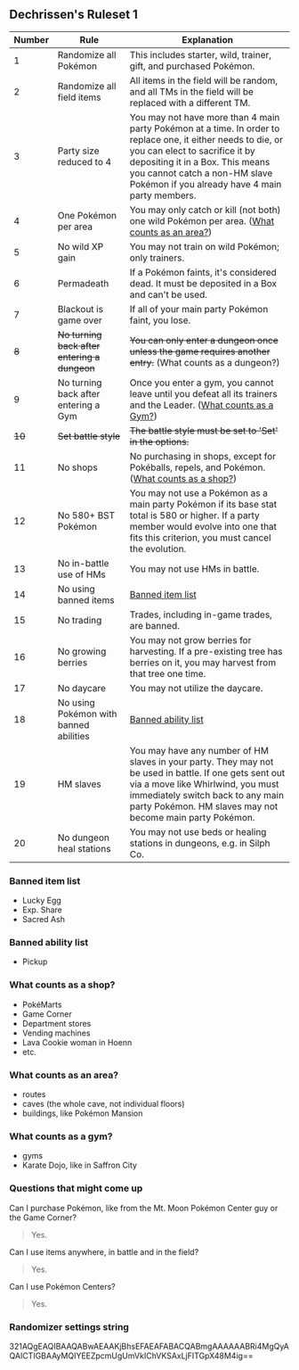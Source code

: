 ## Dechrissen's Ruleset 1

Number | Rule | Explanation
--- | --- | ---
1 | Randomize all Pokémon | This includes starter, wild, trainer, gift, and purchased Pokémon.
2 | Randomize all field items | All items in the field will be random, and all TMs in the field will be replaced with a different TM.
3 | Party size reduced to 4 | You may not have more than 4 main party Pokémon at a time. In order to replace one, it either needs to die, or you can elect to sacrifice it by depositing it in a Box. This means you cannot catch a non-HM slave Pokémon if you already have 4 main party members.
4 | One Pokémon per area | You may only catch or kill (not both) one wild Pokémon per area. ([What counts as an area?](#what-counts-as-an-area?))
5 | No wild XP gain | You may not train on wild Pokémon; only trainers.
6 | Permadeath | If a Pokémon faints, it's considered dead. It must be deposited in a Box and can't be used.
7 | Blackout is game over | If all of your main party Pokémon faint, you lose.
~~8~~ | ~~No turning back after entering a dungeon~~ | ~~You can only enter a dungeon once unless the game requires another entry.~~ (What counts as a dungeon?)
9 | No turning back after entering a Gym | Once you enter a gym, you cannot leave until you defeat all its trainers and the Leader. ([What counts as a Gym?](#what-counts-as-a-gym?))
~~10~~ | ~~Set battle style~~ | ~~The battle style must be set to 'Set' in the options.~~
11 | No shops | No purchasing in shops, except for Pokéballs, repels, and Pokémon. ([What counts as a shop?](#what-counts-as-a-shop?))
12 | No 580+ BST Pokémon | You may not use a Pokémon as a main party Pokémon if its base stat total is 580 or higher. If a party member would evolve into one that fits this criterion, you must cancel the evolution.
13 | No in-battle use of HMs | You may not use HMs in battle.
14 | No using banned items | [Banned item list](#banned-item-list)
15 | No trading | Trades, including in-game trades, are banned.
16 | No growing berries | You may not grow berries for harvesting. If a pre-existing tree has berries on it, you may harvest from that tree one time.
17 | No daycare | You may not utilize the daycare.
18 | No using Pokémon with banned abilities | [Banned ability list](#banned-ability-list)
19 | HM slaves | You may have any number of HM slaves in your party. They may not be used in battle. If one gets sent out via a move like Whirlwind, you must immediately switch back to any main party Pokémon. HM slaves may not become main party Pokémon.
20 | No dungeon heal stations | You may not use beds or healing stations in dungeons, e.g. in Silph Co.

### Banned item list
- Lucky Egg
- Exp. Share
- Sacred Ash

### Banned ability list
- Pickup

### What counts as a shop?
- PokéMarts
- Game Corner
- Department stores
- Vending machines
- Lava Cookie woman in Hoenn
- etc.

### What counts as an area?
- routes
- caves (the whole cave, not individual floors)
- buildings, like Pokémon Mansion

### What counts as a gym?
- gyms
- Karate Dojo, like in Saffron City

### Questions that might come up

Can I purchase Pokémon, like from the Mt. Moon Pokémon Center guy or the Game Corner?
> Yes.

Can I use items anywhere, in battle and in the field?
> Yes.

Can I use Pokémon Centers?
> Yes.

### Randomizer settings string

321AQgEAQIBAAQABwAEAAKjBhsEFAEAFABACQABmgAAAAAABRi4MgQyAQAICTIGBAAyMQIYEEZpcmUgUmVkIChVKSAxLjFITGpX48M4ig==

